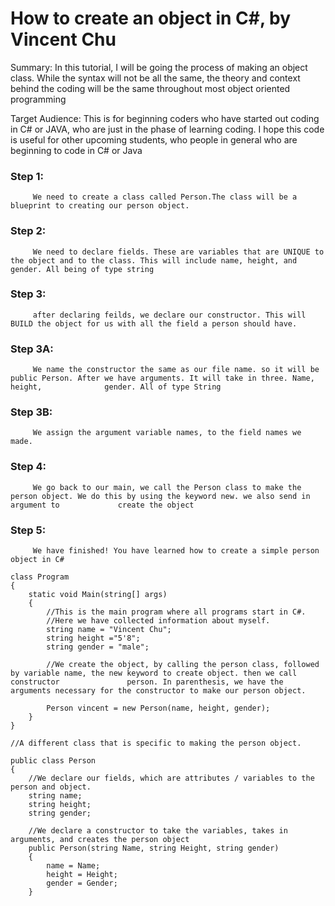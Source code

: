 # How to create an object in C#, by Vincent Chu

Summary: In this tutorial, I will be going the process of making an object class. While the syntax will not be all the same, the 
         theory and context behind the coding will be the same throughout most object oriented programming

Target Audience: This is for beginning coders who have started out coding in C# or JAVA, who are just in the phase of learning coding. I hope
                 this code is useful for other upcoming students, who people in general who are beginning to code in C# or Java


### Step 1: 
         We need to create a class called Person.The class will be a blueprint to creating our person object. 
                  
### Step 2: 
         We need to declare fields. These are variables that are UNIQUE to the object and to the class. This will include name, height, and                         gender. All being of type string
### Step 3:
         after declaring feilds, we declare our constructor. This will BUILD the object for us with all the field a person should have. 
### Step 3A:
         We name the constructor the same as our file name. so it will be public Person. After we have arguments. It will take in three. Name, height,              gender. All of type String
### Step 3B: 
         We assign the argument variable names, to the field names we made. 
### Step 4: 
         We go back to our main, we call the Person class to make the person object. We do this by using the keyword new. we also send in argument to             create the object
### Step 5:
         We have finished! You have learned how to create a simple person object in C#


```
class Program
{
    static void Main(string[] args)
    {
        //This is the main program where all programs start in C#.
        //Here we have collected information about myself.
        string name = "Vincent Chu";
        string height ="5'8";
        string gender = "male";

        //We create the object, by calling the person class, followed by variable name, the new keyword to create object. then we call constructor               person. In parenthesis, we have the arguments necessary for the constructor to make our person object.

        Person vincent = new Person(name, height, gender);
    }
}

//A different class that is specific to making the person object. 

public class Person
{
    //We declare our fields, which are attributes / variables to the person and object. 
    string name;
    string height;
    string gender;

    //We declare a constructor to take the variables, takes in arguments, and creates the person object 
    public Person(string Name, string Height, string gender)
    {
        name = Name;
        height = Height;
        gender = Gender;
    }

```
